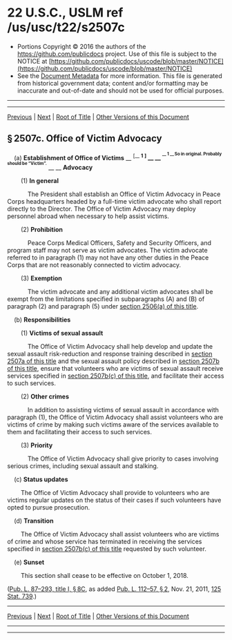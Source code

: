 ---
---

# 22 U.S.C., USLM ref /us/usc/t22/s2507c

* Portions Copyright © 2016 the authors of the https://github.com/publicdocs project.
  Use of this file is subject to the NOTICE at [https://github.com/publicdocs/uscode/blob/master/NOTICE](https://github.com/publicdocs/uscode/blob/master/NOTICE)
* See the [Document Metadata](././../../../..//README.md) for more information.
  This file is generated from historical government data; content and/or formatting may be inaccurate and out-of-date and should not be used for official purposes.

----------
----------

[Previous](./../../../..//us/usc/t22/ch34/m__us_usc_t22_s2507b.md) | [Next](./../../../..//us/usc/t22/ch34/m__us_usc_t22_s2507d.md) | [Root of Title](./../../../../) | [Other Versions of this Document](https://publicdocs.github.io/go/links?ns=uslm&ref=%2Fus%2Fusc%2Ft22%2Fs2507c)

## § 2507c. Office of Victim Advocacy

    (a) __Establishment of Office of Victims__  __ <sup>\[__  __1__  __\]</sup> __  __ <sup><sup> __  __1__  __ So in original. Probably should be “Victim”.__  __ </sup></sup> __  __Advocacy__ 

        (1) __In general__ 

            The President shall establish an Office of Victim Advocacy in Peace Corps headquarters headed by a full-time victim advocate who shall report directly to the Director. The Office of Victim Advocacy may deploy personnel abroad when necessary to help assist victims.

        (2) __Prohibition__ 

            Peace Corps Medical Officers, Safety and Security Officers, and program staff may not serve as victim advocates. The victim advocate referred to in paragraph (1) may not have any other duties in the Peace Corps that are not reasonably connected to victim advocacy.

        (3) __Exemption__ 

            The victim advocate and any additional victim advocates shall be exempt from the limitations specified in subparagraphs (A) and (B) of paragraph (2) and paragraph (5) under [section 2506(a) of this title][/us/usc/t22/s2506/a].

    (b) __Responsibilities__ 

        (1) __Victims of sexual assault__ 

            The Office of Victim Advocacy shall help develop and update the sexual assault risk-reduction and response training described in [section 2507a of this title][/us/usc/t22/s2507a] and the sexual assault policy described in [section 2507b of this title][/us/usc/t22/s2507b], ensure that volunteers who are victims of sexual assault receive services specified in [section 2507b(c) of this title][/us/usc/t22/s2507b/c], and facilitate their access to such services.

        (2) __Other crimes__ 

            In addition to assisting victims of sexual assault in accordance with paragraph (1), the Office of Victim Advocacy shall assist volunteers who are victims of crime by making such victims aware of the services available to them and facilitating their access to such services.

        (3) __Priority__ 

            The Office of Victim Advocacy shall give priority to cases involving serious crimes, including sexual assault and stalking.

    (c) __Status updates__ 

        The Office of Victim Advocacy shall provide to volunteers who are victims regular updates on the status of their cases if such volunteers have opted to pursue prosecution.

    (d) __Transition__ 

        The Office of Victim Advocacy shall assist volunteers who are victims of crime and whose service has terminated in receiving the services specified in [section 2507b(c) of this title][/us/usc/t22/s2507b/c] requested by such volunteer.

    (e) __Sunset__ 

        This section shall cease to be effective on October 1, 2018.

([Pub. L. 87–293, title I, § 8C][/us/pl/87/293/s8C], as added [Pub. L. 112–57, § 2][/us/pl/112/57/s2], Nov. 21, 2011, [125 Stat. 739][/us/stat/125/739].)

----------

[Previous](./../../../..//us/usc/t22/ch34/m__us_usc_t22_s2507b.md) | [Next](./../../../..//us/usc/t22/ch34/m__us_usc_t22_s2507d.md) | [Root of Title](./../../../../) | [Other Versions of this Document](https://publicdocs.github.io/go/links?ns=uslm&ref=%2Fus%2Fusc%2Ft22%2Fs2507c)

----------
----------

[/us/usc/t22/s2506/a]: https://publicdocs.github.io/go/links?ns=uslm&ref=%2Fus%2Fusc%2Ft22%2Fs2506%2Fa
[/us/usc/t22/s2507a]: https://publicdocs.github.io/go/links?ns=uslm&ref=%2Fus%2Fusc%2Ft22%2Fs2507a
[/us/usc/t22/s2507b]: https://publicdocs.github.io/go/links?ns=uslm&ref=%2Fus%2Fusc%2Ft22%2Fs2507b
[/us/usc/t22/s2507b/c]: https://publicdocs.github.io/go/links?ns=uslm&ref=%2Fus%2Fusc%2Ft22%2Fs2507b%2Fc
[/us/usc/t22/s2507b/c]: https://publicdocs.github.io/go/links?ns=uslm&ref=%2Fus%2Fusc%2Ft22%2Fs2507b%2Fc
[/us/pl/87/293/s8C]: https://publicdocs.github.io/go/links?ns=uslm&ref=%2Fus%2Fpl%2F87%2F293%2Fs8C
[/us/pl/112/57/s2]: https://publicdocs.github.io/go/links?ns=uslm&ref=%2Fus%2Fpl%2F112%2F57%2Fs2
[/us/stat/125/739]: https://publicdocs.github.io/go/links?ns=uslm&ref=%2Fus%2Fstat%2F125%2F739


